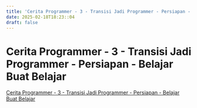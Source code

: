 ```yaml
---
title: 'Cerita Programmer - 3 - Transisi Jadi Programmer - Persiapan - Belajar Buat Belajar'
date: 2025-02-18T18:23::04
draft: false
---
```


# Cerita Programmer - 3 - Transisi Jadi Programmer - Persiapan - Belajar Buat Belajar

[Cerita Programmer - 3 - Transisi Jadi Programmer - Persiapan - Belajar Buat Belajar](https://www.youtube.com/watch?v=oHMnmWWDyiY)
